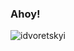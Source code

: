 ### Ahoy!
<p><img align="center" src="https://github-readme-stats.vercel.app/api?username=ritik-chauhan&show_icons=true" alt="idvoretskyi" /></p>



